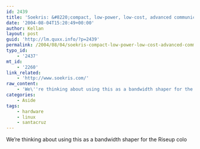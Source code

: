 ```yaml
---
id: 2439
title: 'Soekris: &#8220;compact, low-power, low-cost, advanced communication computer&#8221; from Santa Cruz'
date: '2004-08-04T15:20:49+00:00'
author: Kellan
layout: post
guid: 'http://lm.quxx.info/?p=2439'
permalink: /2004/08/04/soekris-compact-low-power-low-cost-advanced-communication-computer-from-santa-cruz/
typo_id:
    - '2437'
mt_id:
    - '2260'
link_related:
    - 'http://www.soekris.com/'
raw_content:
    - 'We\''re thinking about using this as a bandwidth shaper for the Riseup colo'
categories:
    - Aside
tags:
    - hardware
    - linux
    - santacruz
---
```


We’re thinking about using this as a bandwidth shaper for the Riseup colo